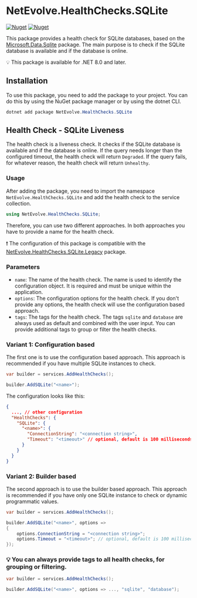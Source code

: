 # NetEvolve.HealthChecks.SQLite

[![Nuget](https://img.shields.io/nuget/v/NetEvolve.HealthChecks.SQLite?logo=nuget)](https://www.nuget.org/packages/NetEvolve.HealthChecks.SQLite/)
[![Nuget](https://img.shields.io/nuget/dt/NetEvolve.HealthChecks.SQLite?logo=nuget)](https://www.nuget.org/packages/NetEvolve.HealthChecks.SQLite/)

This package provides a health check for SQLite databases, based on the [Microsoft.Data.Sqlite](https://www.nuget.org/packages/Microsoft.Data.Sqlite/) package.
The main purpose is to check if the SQLite database is available and if the database is online.

:bulb: This package is available for .NET 8.0 and later.

## Installation
To use this package, you need to add the package to your project. You can do this by using the NuGet package manager or by using the dotnet CLI.
```powershell
dotnet add package NetEvolve.HealthChecks.SQLite
```

## Health Check - SQLite Liveness
The health check is a liveness check. It checks if the SQLite database is available and if the database is online.
If the query needs longer than the configured timeout, the health check will return `Degraded`.
If the query fails, for whatever reason, the health check will return `Unhealthy`.

### Usage
After adding the package, you need to import the namespace `NetEvolve.HealthChecks.SQLite` and add the health check to the service collection.
```csharp
using NetEvolve.HealthChecks.SQLite;
```
Therefore, you can use two different approaches. In both approaches you have to provide a name for the health check.

:heavy_exclamation_mark: The configuration of this package is compatible with the [NetEvolve.HealthChecks.SQLite.Legacy](https://www.nuget.org/packages/NetEvolve.HealthChecks.SQLite.Legacy/) package.

### Parameters
- `name`: The name of the health check. The name is used to identify the configuration object. It is required and must be unique within the application.
- `options`: The configuration options for the health check. If you don't provide any options, the health check will use the configuration based approach.
- `tags`: The tags for the health check. The tags `sqlite` and `database` are always used as default and combined with the user input. You can provide additional tags to group or filter the health checks.

### Variant 1: Configuration based
The first one is to use the configuration based approach. This approach is recommended if you have multiple SQLite instances to check.
```csharp
var builder = services.AddHealthChecks();

builder.AddSQLite("<name>");
```

The configuration looks like this:
```json
{
  ..., // other configuration
  "HealthChecks": {
    "SQLite": {
      "<name>": {
        "ConnectionString": "<connection string>",
        "Timeout": "<timeout>" // optional, default is 100 milliseconds
      }
    }
  }
}
```

### Variant 2: Builder based
The second approach is to use the builder based approach. This approach is recommended if you have only one SQLite instance to check or dynamic programmatic values.
```csharp
var builder = services.AddHealthChecks();

builder.AddSQLite("<name>", options =>
{
    options.ConnectionString = "<connection string>";
    options.Timeout = "<timeout>"; // optional, default is 100 milliseconds
});
```

### :bulb: You can always provide tags to all health checks, for grouping or filtering.

```csharp
var builder = services.AddHealthChecks();

builder.AddSQLite("<name>", options => ..., "sqlite", "database");
```